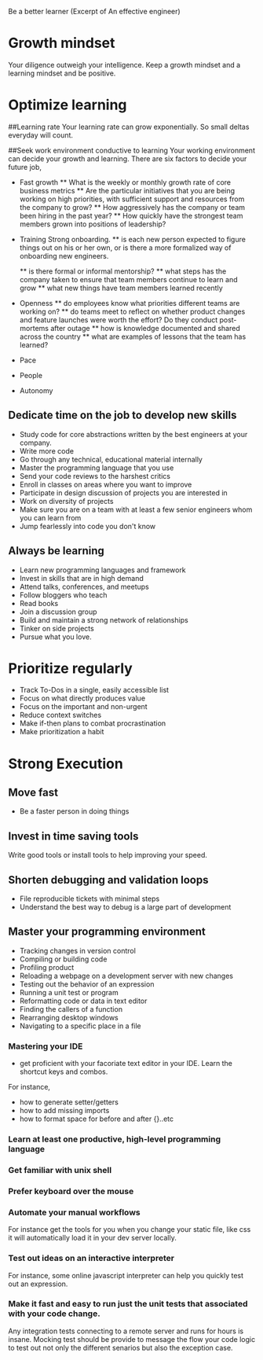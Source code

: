 Be a better learner (Excerpt of An effective engineer)

# Growth mindset
Your diligence outweigh your intelligence. 
Keep a growth mindset and a learning mindset and be positive.

# Optimize learning

##Learning rate
Your learning rate can grow exponentially. So small deltas
everyday will count.

##Seek work environment conductive to learning
Your working environment can decide your growth and learning. There are six factors
to decide your future job,

 * Fast growth
   ** What is the weekly or monthly growth rate of core business metrics
   ** Are the particular initiatives that you are being working on high priorities,
   		with sufficient support and resources from the company to grow?
   ** How aggressively has the company or team been hiring in the past year? 
   ** How quickly have the strongest team members grown into positions of leadership?
   
 * Training
   Strong onboarding.
 	** is each new person expected to figure things out on his or her own, or
 	is there a more formalized way of onboarding new engineers.
 	
 	** is there formal or informal mentorship?
 	** what steps has the company taken to ensure that team members continue to learn
 	 	and grow
 	** what new things have team members learned recently
 	
 * Openness
    ** do employees know what priorities different teams are working on?
    ** do teams meet to reflect on whether product changes and feature launches
     were worth the effort? Do they conduct post-mortems after outage
     ** how is knowledge documented and shared across the country
     ** what are examples of lessons that the team has learned?
     
 * Pace
 * People
 * Autonomy

## Dedicate time on the job to develop new skills
* Study code for core abstractions written by the best engineers at your company.
* Write more code
* Go through any technical, educational material internally
* Master the programming language that you use
* Send your code reviews to the harshest critics
* Enroll in classes on areas where you want to improve
* Participate in design discussion of projects you are interested in
* Work on diversity of projects
* Make sure you are on a team with at least a few senior engineers whom you can learn from
* Jump fearlessly into code you don't know

## Always be learning
* Learn new programming languages and framework
* Invest in skills that are in high demand
* Attend talks, conferences, and meetups
* Follow bloggers who teach
* Read books
* Join a discussion group
* Build and maintain a strong network of relationships
* Tinker on side projects
* Pursue what you love.

# Prioritize regularly
* Track To-Dos in a single, easily accessible list
* Focus on what directly produces value
* Focus on the important and non-urgent
* Reduce context switches
* Make if-then plans to combat procrastination
* Make prioritization a habit

# Strong Execution
## Move fast
* Be a faster person in doing things

## Invest in time saving tools
Write good tools or install tools to help improving your speed.

## Shorten debugging and validation loops
* File reproducible tickets with minimal steps
* Understand the best way to debug is a large part of development

## Master your programming environment
* Tracking changes in version control
* Compiling or building code
* Profiling product
* Reloading a webpage on a development server with new changes    
* Testing out the behavior of an expression
* Running a unit test or program
* Reformatting code or data in text editor
* Finding the callers of a function
* Rearranging desktop windows
* Navigating to a specific place in a file

### Mastering your IDE
* get proficient with your facoriate text editor in your IDE. Learn
the shortcut keys and combos.

For instance, 
* how to generate setter/getters
* how to add missing imports
* how to format space for before and after {}..etc

### Learn at least one productive, high-level programming language
### Get familiar with unix shell
### Prefer keyboard over the mouse
### Automate your manual workflows
For instance get the tools for you when you change your static file, like css it
will automatically load it in your dev server locally.

### Test out ideas on an interactive interpreter
For instance, some online javascript interpreter can help you quickly 
test out an expression.

### Make it fast and easy to run just the unit tests that associated with your code change.
Any integration tests connecting to a remote server and runs for hours is insane.
Mocking test should be provide to message the flow your code logic to test out
not only the different senarios but also the exception case.


